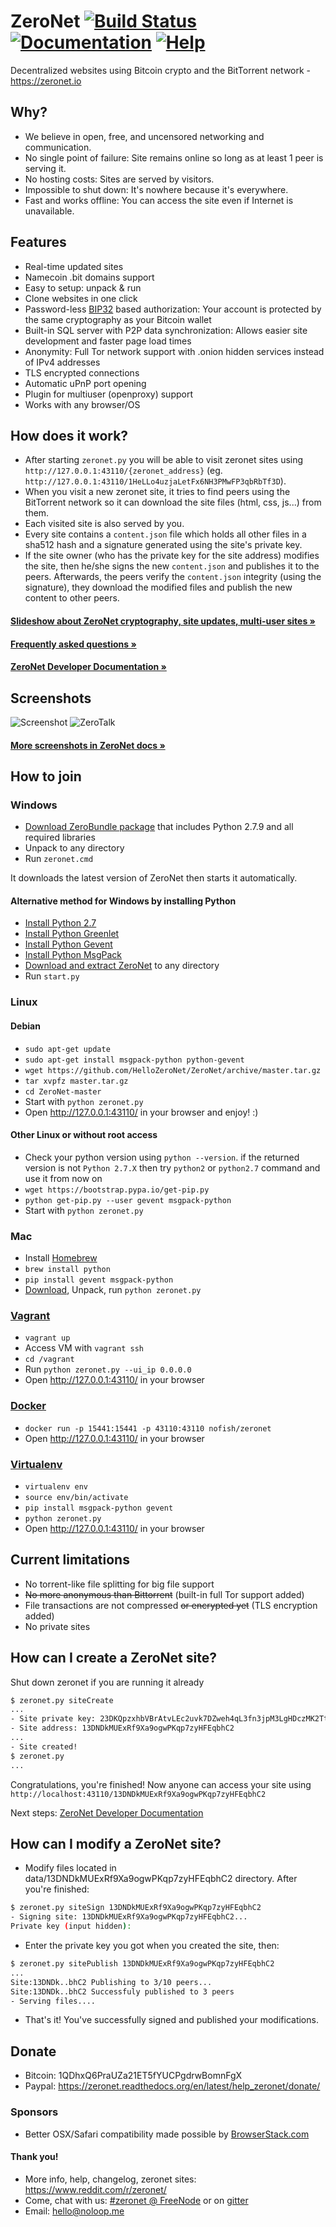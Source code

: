 # ZeroNet [![Build Status](https://travis-ci.org/HelloZeroNet/ZeroNet.svg?branch=master)](https://travis-ci.org/HelloZeroNet/ZeroNet) [![Documentation](https://img.shields.io/badge/docs-faq-brightgreen.svg)](https://zeronet.readthedocs.org/en/latest/faq/) [![Help](https://img.shields.io/badge/keep_this_project_alive-donate-yellow.svg)](https://zeronet.readthedocs.org/en/latest/help_zeronet/donate/)

Decentralized websites using Bitcoin crypto and the BitTorrent network - https://zeronet.io


## Why?

* We believe in open, free, and uncensored networking and communication.
* No single point of failure: Site remains online so long as at least 1 peer is
  serving it.
* No hosting costs: Sites are served by visitors.
* Impossible to shut down: It's nowhere because it's everywhere.
* Fast and works offline: You can access the site even if Internet is
  unavailable.


## Features
 * Real-time updated sites
 * Namecoin .bit domains support
 * Easy to setup: unpack & run
 * Clone websites in one click
 * Password-less [BIP32](https://github.com/bitcoin/bips/blob/master/bip-0032.mediawiki)
   based authorization: Your account is protected by the same cryptography as your Bitcoin wallet
 * Built-in SQL server with P2P data synchronization: Allows easier site development and faster page load times
 * Anonymity: Full Tor network support with .onion hidden services instead of IPv4 addresses
 * TLS encrypted connections
 * Automatic uPnP port opening
 * Plugin for multiuser (openproxy) support
 * Works with any browser/OS


## How does it work?

* After starting `zeronet.py` you will be able to visit zeronet sites using
  `http://127.0.0.1:43110/{zeronet_address}` (eg.
  `http://127.0.0.1:43110/1HeLLo4uzjaLetFx6NH3PMwFP3qbRbTf3D`).
* When you visit a new zeronet site, it tries to find peers using the BitTorrent
  network so it can download the site files (html, css, js...) from them.
* Each visited site is also served by you.
* Every site contains a `content.json` file which holds all other files in a sha512 hash
  and a signature generated using the site's private key.
* If the site owner (who has the private key for the site address) modifies the
  site, then he/she signs the new `content.json` and publishes it to the peers.
  Afterwards, the peers verify the `content.json` integrity (using the
  signature), they download the modified files and publish the new content to
  other peers.

####  [Slideshow about ZeroNet cryptography, site updates, multi-user sites »](https://docs.google.com/presentation/d/1_2qK1IuOKJ51pgBvllZ9Yu7Au2l551t3XBgyTSvilew/pub?start=false&loop=false&delayms=3000)
####  [Frequently asked questions »](https://zeronet.readthedocs.org/en/latest/faq/)

####  [ZeroNet Developer Documentation »](https://zeronet.readthedocs.org/en/latest/site_development/getting_started/)


## Screenshots

![Screenshot](https://i.imgur.com/H60OAHY.png)
![ZeroTalk](https://zeronet.readthedocs.org/en/latest/img/zerotalk.png)

#### [More screenshots in ZeroNet docs »](https://zeronet.readthedocs.org/en/latest/using_zeronet/sample_sites/)


## How to join

### Windows

* [Download ZeroBundle package](https://github.com/HelloZeroNet/ZeroBundle/releases/download/0.1.1/ZeroBundle-v0.1.1.zip) that includes Python 2.7.9 and all required libraries
* Unpack to any directory
* Run `zeronet.cmd`

It downloads the latest version of ZeroNet then starts it automatically.


#### Alternative method for Windows by installing Python

* [Install Python 2.7](https://www.python.org/ftp/python/2.7.9/python-2.7.9.msi)
* [Install Python Greenlet](https://zeronet.io/files/windows/greenlet-0.4.5.win32-py2.7.exe)
* [Install Python Gevent](https://zeronet.io/files/windows/gevent-1.0.1.win32-py2.7.exe)
* [Install Python MsgPack](https://zeronet.io/files/windows/msgpack-python-0.4.2.win32-py2.7.exe)
* [Download and extract ZeroNet](https://codeload.github.com/HelloZeroNet/ZeroNet/zip/master) to any directory
* Run `start.py`

### Linux

#### Debian

* `sudo apt-get update`
* `sudo apt-get install msgpack-python python-gevent`
* `wget https://github.com/HelloZeroNet/ZeroNet/archive/master.tar.gz`
* `tar xvpfz master.tar.gz`
* `cd ZeroNet-master`
* Start with `python zeronet.py`
* Open http://127.0.0.1:43110/ in your browser and enjoy! :)

#### Other Linux or without root access
* Check your python version using `python --version`. if the returned version is not `Python 2.7.X` then try `python2` or `python2.7` command and use it from now on
* `wget https://bootstrap.pypa.io/get-pip.py`
* `python get-pip.py --user gevent msgpack-python`
* Start with `python zeronet.py`

### Mac

 * Install [Homebrew](http://brew.sh/)
 * `brew install python`
 * `pip install gevent msgpack-python`
 * [Download](https://github.com/HelloZeroNet/ZeroNet/archive/master.zip), Unpack, run `python zeronet.py`

### [Vagrant](https://www.vagrantup.com/)

* `vagrant up`
* Access VM with `vagrant ssh`
* `cd /vagrant`
* Run `python zeronet.py --ui_ip 0.0.0.0`
* Open http://127.0.0.1:43110/ in your browser

### [Docker](https://www.docker.com/)
* `docker run -p 15441:15441 -p 43110:43110 nofish/zeronet`
* Open http://127.0.0.1:43110/ in your browser

### [Virtualenv](https://virtualenv.readthedocs.org/en/latest/)

* `virtualenv env`
* `source env/bin/activate`
* `pip install msgpack-python gevent`
* `python zeronet.py`
* Open http://127.0.0.1:43110/ in your browser

## Current limitations

* No torrent-like file splitting for big file support
* ~~No more anonymous than Bittorrent~~ (built-in full Tor support added)
* File transactions are not compressed ~~or encrypted yet~~ (TLS encryption added)
* No private sites


## How can I create a ZeroNet site?

Shut down zeronet if you are running it already

```bash
$ zeronet.py siteCreate
...
- Site private key: 23DKQpzxhbVBrAtvLEc2uvk7DZweh4qL3fn3jpM3LgHDczMK2TtYUq
- Site address: 13DNDkMUExRf9Xa9ogwPKqp7zyHFEqbhC2
...
- Site created!
$ zeronet.py
...
```

Congratulations, you're finished! Now anyone can access your site using
`http://localhost:43110/13DNDkMUExRf9Xa9ogwPKqp7zyHFEqbhC2`

Next steps: [ZeroNet Developer Documentation](https://zeronet.readthedocs.org/en/latest/site_development/getting_started/)


## How can I modify a ZeroNet site?

* Modify files located in data/13DNDkMUExRf9Xa9ogwPKqp7zyHFEqbhC2 directory.
  After you're finished:

```bash
$ zeronet.py siteSign 13DNDkMUExRf9Xa9ogwPKqp7zyHFEqbhC2
- Signing site: 13DNDkMUExRf9Xa9ogwPKqp7zyHFEqbhC2...
Private key (input hidden):
```

* Enter the private key you got when you created the site, then:

```bash
$ zeronet.py sitePublish 13DNDkMUExRf9Xa9ogwPKqp7zyHFEqbhC2
...
Site:13DNDk..bhC2 Publishing to 3/10 peers...
Site:13DNDk..bhC2 Successfuly published to 3 peers
- Serving files....
```

* That's it! You've successfully signed and published your modifications.


## Donate

- Bitcoin: 1QDhxQ6PraUZa21ET5fYUCPgdrwBomnFgX
- Paypal: https://zeronet.readthedocs.org/en/latest/help_zeronet/donate/

### Sponsors

* Better OSX/Safari compatibility made possible by [BrowserStack.com](https://www.browserstack.com)

#### Thank you!

* More info, help, changelog, zeronet sites: https://www.reddit.com/r/zeronet/
* Come, chat with us: [#zeronet @ FreeNode](https://kiwiirc.com/client/irc.freenode.net/zeronet) or on [gitter](https://gitter.im/HelloZeroNet/ZeroNet)
* Email: hello@noloop.me
